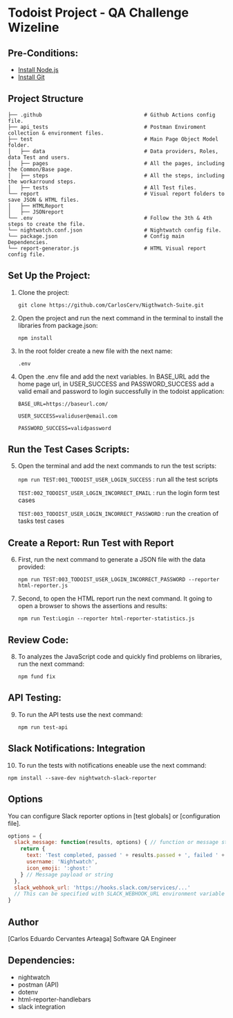 # Todoist Project - QA Challenge Wizeline

## Pre-Conditions:

- [Install Node.js](https://nodejs.org/en/download/current/)
- [Install Git](https://git-scm.com/downloads)

## Project Structure

```
├── .github                                 # Github Actions config file.
├── api_tests                               # Postman Enviroment collection & environment files.
├── test                                    # Main Page Object Model folder.
│   ├── data                                # Data providers, Roles, data Test and users.
│   ├── pages                               # All the pages, including the Common/Base page.
│   ├── steps                               # All the steps, including the workarround steps.
│   ├── tests                               # All Test files.
└── report                                  # Visual report folders to save JSON & HTML files.
│   ├── HTMLReport
│   ├── JSONreport
└── .env                                    # Follow the 3th & 4th steps to create the file.
└── nightwatch.conf.json                    # Nightwatch config file.
└── package.json                            # Config main Dependencies.
└── report-generator.js                     # HTML Visual report config file.
```

## Set Up the Project:

1. Clone the project:

   `git clone https://github.com/CarlosCerv/Nigthwatch-Suite.git`

2. Open the project and run the next command in the terminal to install the libraries from package.json:

   `npm install`

3. In the root folder create a new file with the next name:

   `.env`

4. Open the .env file and add the next variables. In BASE_URL add the home page url, in USER_SUCCESS and PASSWORD_SUCCESS add a valid email and password to login successfully in the todoist application:

   `BASE_URL=https://baseurl.com/`

   `USER_SUCCESS=validuser@email.com`

   `PASSWORD_SUCCESS=validpassword`

## Run the Test Cases Scripts:

5. Open the terminal and add the next commands to run the test scripts:

   `npm run TEST:001_TODOIST_USER_LOGIN_SUCCESS` : run all the test scripts

   `TEST:002_TODOIST_USER_LOGIN_INCORRECT_EMAIL` : run the login form test cases

   `TEST:003_TODOIST_USER_LOGIN_INCORRECT_PASSWORD` : run the creation of tasks test cases

## Create a Report: Run Test with Report

6. First, run the next command to generate a JSON file with the data provided:

   `npm run TEST:003_TODOIST_USER_LOGIN_INCORRECT_PASSWORD --reporter html-reporter.js`

7. Second, to open the HTML report run the next command. It going to open a browser to shows the assertions and results:

   `npm run Test:Login --reporter html-reporter-statistics.js`

## Review Code:

8. To analyzes the JavaScript code and quickly find problems on libraries, run the next command:

   `npm fund fix`

## API Testing:

9. To run the API tests use the next command:

   `npm run test-api`

## Slack Notifications: Integration

10. To run the tests with notifications eneable use the next command:

   `npm install --save-dev nightwatch-slack-reporter`

Options
-------

You can configure Slack reporter options in [test globals] or [configuration file].

```js
options = {
  slack_message: function(results, options) { // function or message string
    return {
      text: 'Test completed, passed ' + results.passed + ', failed ' + results.failed,
      username: 'Nightwatch',
      icon_emoji: ':ghost:'
    } // Message payload or string
  },
  slack_webhook_url: 'https://hooks.slack.com/services/...'
  // This can be specified with SLACK_WEBHOOK_URL environment variable
}
```

Author
------

[Carlos Eduardo Cervantes Arteaga]
Software QA Engineer



## Dependencies:

- nightwatch
- postman (API)
- dotenv
- html-reporter-handlebars
- slack integration
